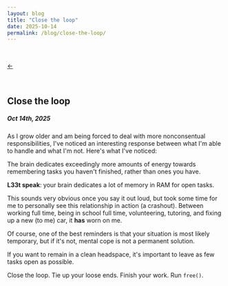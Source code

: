 ```yaml
---
layout: blog
title: "Close the loop"
date: 2025-10-14
permalink: /blog/close-the-loop/
---
```

<br/>

[←](/blog)

<br/>

## Close the loop
##### Oct 14th, 2025

As I grow older and am being forced to deal with more nonconsentual responsibilities, I've noticed an interesting response between what I'm able to handle and what I'm not. Here's what I've noticed:

The brain dedicates exceedingly more amounts of energy towards remembering tasks you haven't finished, rather than ones you have.

**L33t speak**: your brain dedicates a lot of memory in RAM for open tasks.

This sounds very obvious once you say it out loud, but took some time for me to personally see this relationship in action (a crashout). Between working full time, being in school full time, volunteering, tutoring, and fixing up a new (to me) car, it **has** worn on me.

Of course, one of the best reminders is that your situation is most likely temporary, but if it's not, mental cope is not a permanent solution.

If you want to remain in a clean headspace, it's important to leave as few tasks open as possible.

Close the loop. Tie up your loose ends. Finish your work. Run `free()`.
